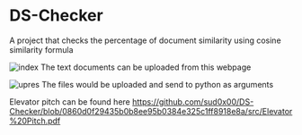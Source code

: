 # DS-Checker
A project that checks the percentage of document similarity using cosine similarity formula


![index](https://user-images.githubusercontent.com/91898207/141613472-8307a3f6-81b2-464a-a812-4dc068a47c00.jpg)
The text documents can be uploaded from this webpage

![upres](https://user-images.githubusercontent.com/91898207/141613496-19e1f8c8-2aaf-4d11-8d84-3db63369c03a.jpg)
The files would be uploaded and send to python as arguments 

Elevator pitch can be found here
https://github.com/sud0x00/DS-Checker/blob/0860d0f29435b0b8ee95b0384e325c1ff8918e8a/src/Elevator%20Pitch.pdf
